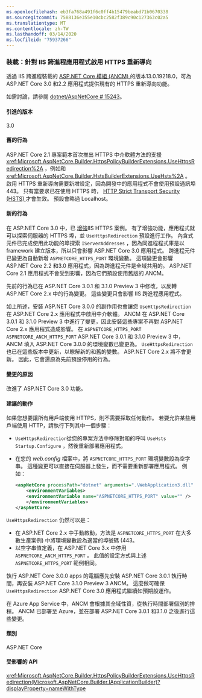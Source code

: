 ```yaml
---
ms.openlocfilehash: eb3fa768a491f6c0ff4b15479beabd71b0670338
ms.sourcegitcommit: 7588136e355e10cbc2582f389c90c127363c02a5
ms.translationtype: MT
ms.contentlocale: zh-TW
ms.lasthandoff: 03/14/2020
ms.locfileid: "75937266"
---
```

### <a name="hosting-https-redirection-enabled-for-iis-out-of-process-apps"></a>裝載：針對 IIS 跨進程應用程式啟用 HTTPS 重新導向

透過 IIS 跨進程裝載的 [ASP.NET Core 模組 (ANCM) ](/aspnet/core/host-and-deploy/aspnet-core-module) 的版本13.0.19218.0，可為 ASP.NET Core 3.0 和2.2 應用程式提供現有的 HTTPS 重新導向功能。

如需討論，請參閱 [dotnet/AspNetCore # 15243](https://github.com/dotnet/AspNetCore/issues/15243)。

#### <a name="version-introduced"></a>引進的版本

3.0

#### <a name="old-behavior"></a>舊的行為

ASP.NET Core 2.1 專案範本首次推出 HTTPS 中介軟體方法的支援 <xref:Microsoft.AspNetCore.Builder.HttpsPolicyBuilderExtensions.UseHttpsRedirection%2A> ，例如和 <xref:Microsoft.AspNetCore.Builder.HstsBuilderExtensions.UseHsts%2A> 。 啟用 HTTPS 重新導向需要新增設定，因為開發中的應用程式不會使用預設通訊埠443。 只有當要求已在使用 HTTPS 時， [HTTP Strict Transport Security (HSTS) ](https://cheatsheetseries.owasp.org/cheatsheets/HTTP_Strict_Transport_Security_Cheat_Sheet.html)才會生效。 預設會略過 Localhost。

#### <a name="new-behavior"></a>新的行為

在 ASP.NET Core 3.0 中，已 [增強](https://github.com/dotnet/AspNetCore/pull/4685)IIS HTTPS 案例。 有了增強功能，應用程式就可以探索伺服器的 HTTPS 埠，並 `UseHttpsRedirection` 預設進行工作。 內含式元件已完成使用此功能的埠探索 `IServerAddresses` ，因為同進程程式庫是以 framework 建立版本，所以只會影響 ASP.NET Core 3.0 應用程式。 跨進程元件已變更為自動新增 `ASPNETCORE_HTTPS_PORT` 環境變數。 這項變更會影響 ASP.NET Core 2.2 和3.0 應用程式，因為跨進程元件是全域共用的。 ASP.NET Core 2.1 應用程式不會受到影響，因為它們預設使用舊版的 ANCM。

先前的行為已在 ASP.NET Core 3.0.1 和 3.1.0 Preview 3 中修改，以反轉 ASP.NET Core 2.x 中的行為變更。 這些變更只會影響 IIS 跨進程應用程式。

如上所述，安裝 ASP.NET Core 3.0.0 的副作用也會讓您 `UseHttpsRedirection` 在 ASP.NET Core 2.x 應用程式中啟用中介軟體。 ANCM 在 ASP.NET Core 3.0.1 和 3.1.0 Preview 3 中進行了變更，因此安裝這些專案不再對 ASP.NET Core 2.x 應用程式造成影響。 在 `ASPNETCORE_HTTPS_PORT` `ASPNETCORE_ANCM_HTTPS_PORT` ASP.NET Core 3.0.1 和 3.1.0 Preview 3 中，ANCM 填入 ASP.NET Core 3.0.0 的環境變數已變更為。 `UseHttpsRedirection` 也已在這些版本中更新，以瞭解新的和舊的變數。 ASP.NET Core 2.x 將不會更新。 因此，它會還原為先前預設停用的行為。

#### <a name="reason-for-change"></a>變更的原因

改進了 ASP.NET Core 3.0 功能。

#### <a name="recommended-action"></a>建議的動作

如果您想要讓所有用戶端使用 HTTPS，則不需要採取任何動作。 若要允許某些用戶端使用 HTTP，請執行下列其中一個步驟：

* `UseHttpsRedirection`從您的專案方法中移除對和的呼叫 `UseHsts` `Startup.Configure` ，然後重新部署應用程式。
* 在您的 *web.config* 檔案中，將 `ASPNETCORE_HTTPS_PORT` 環境變數設為空字串。 這種變更可以直接在伺服器上發生，而不需要重新部署應用程式。 例如：

    ```xml
    <aspNetCore processPath="dotnet" arguments=".\WebApplication3.dll" stdoutLogEnabled="false" stdoutLogFile="\\?\%home%\LogFiles\stdout" >
        <environmentVariables>
        <environmentVariable name="ASPNETCORE_HTTPS_PORT" value="" />
        </environmentVariables>
    </aspNetCore>
    ```

`UseHttpsRedirection` 仍然可以是：

* 在 ASP.NET Core 2.x 中手動啟動，方法是 `ASPNETCORE_HTTPS_PORT` 在大多數生產案例) 中將環境變數設為適當的埠號碼 (443。
* 以空字串值定義，在 ASP.NET Core 3.x 中停用 `ASPNETCORE_ANCM_HTTPS_PORT` 。 此值的設定方式與上述 `ASPNETCORE_HTTPS_PORT` 範例相同。

執行 ASP.NET Core 3.0.0 apps 的電腦應先安裝 ASP.NET Core 3.0.1 執行時間，再安裝 ASP.NET Core 3.1.0 Preview 3 ANCM。 這麼做可確保 `UseHttpsRedirection` ASP.NET Core 3.0 應用程式繼續如預期般運作。

在 Azure App Service 中，ANCM 會根據其全域性質，從執行時間部署個別的排程。 ANCM 已部署至 Azure，並在部署 ASP.NET Core 3.0.1 和3.1.0 之後進行這些變更。

#### <a name="category"></a>類別

ASP.NET Core

#### <a name="affected-apis"></a>受影響的 API

<xref:Microsoft.AspNetCore.Builder.HttpsPolicyBuilderExtensions.UseHttpsRedirection(Microsoft.AspNetCore.Builder.IApplicationBuilder)?displayProperty=nameWithType>

<!-- 

#### Affected APIs

`M:Microsoft.AspNetCore.Builder.HttpsPolicyBuilderExtensions.UseHttpsRedirection(Microsoft.AspNetCore.Builder.IApplicationBuilder)`

-->

